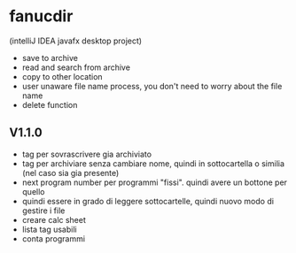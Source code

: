 # fanucdir

(intelliJ IDEA javafx desktop project)

- save to archive
- read and search from archive
- copy to other location
- user unaware file name process, you don't need to worry about the file name
- delete function

## V1.1.0
- tag per sovrascrivere gia archiviato
- tag per archiviare senza cambiare nome, quindi in sottocartella o similia (nel caso sia gia presente)
- next program number per programmi "fissi". quindi avere un bottone per quello
- quindi essere in grado di leggere sottocartelle, quindi nuovo modo di gestire i file
- creare calc sheet
- lista tag usabili
- conta programmi